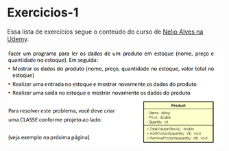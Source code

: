 # Exercicios-1
Essa lista de exercícios segue o conteúdo do curso de [Nelio Alves na Udemy](https://www.udemy.com/course/java-curso-completo).

<img src="https://raw.githubusercontent.com/RodolfoGueiros/Exercicios-Java/main/exercicio-1/exercicio_1.png">
